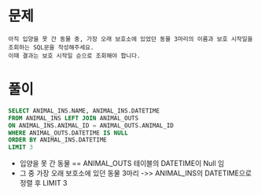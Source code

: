 # 문제

```
아직 입양을 못 간 동물 중, 가장 오래 보호소에 있었던 동물 3마리의 이름과 보호 시작일을 조회하는 SQL문을 작성해주세요.
이때 결과는 보호 시작일 순으로 조회해야 합니다.
```

# 풀이

```sql
SELECT ANIMAL_INS.NAME, ANIMAL_INS.DATETIME
FROM ANIMAL_INS LEFT JOIN ANIMAL_OUTS
ON ANIMAL_INS.ANIMAL_ID = ANIMAL_OUTS.ANIMAL_ID
WHERE ANIMAL_OUTS.DATETIME IS NULL
ORDER BY ANIMAL_INS.DATETIME
LIMIT 3
```

* 입양을 못 간 동물 == ANIMAL_OUTS 테이블의 DATETIME이 Null 임
* 그 중 가장 오래 보호소에 있던 동물 3마리 ->> ANIMAL_INS의 DATETIME으로 정렬 후 LIMIT 3
